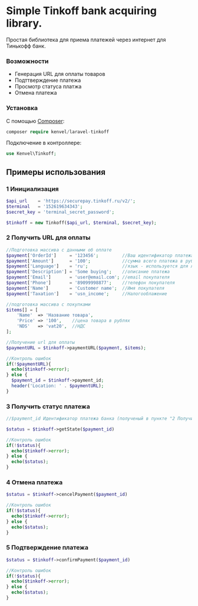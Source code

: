 # Simple Tinkoff bank acquiring library.
Простая библиотека для приема платежей через интернет для Тинькофф банк.

### Возможности

 * Генерация URL для оплаты товаров
 * Подттверждение платежа
 * Просмотр статуса платжа
 * Отмена платежа

### Установка

С помощью [Composer](https://getcomposer.org/):

```php
composer require kenvel/laravel-tinkoff
```

Подключение в контроллере:

```php
use Kenvel\Tinkoff;
```

## Примеры использования
### 1 Инициализация

```php
$api_url    = 'https://securepay.tinkoff.ru/v2/';
$terminal   = '152619634343';
$secret_key = 'terminal_secret_password';

$tinkoff = new Tinkoff($api_url, $terminal, $secret_key);
```

### 2 Получить URL для оплаты
```php
//Подготовка массива с данными об оплате
$payment['OrderId']     = '123456';         //Ваш идентификатор платежа
$payment['Amount']      = '100';            //сумма всего платежа в рублях
$payment['Language']    = 'ru';             //язык - используется для локализации страницы оплаты
$payment['Description'] = 'Some buying';    //описание платежа
$payment['Email']       = 'user@email.com'; //email покупателя
$payment['Phone']       = '89099998877';    //телефон покупателя
$payment['Name']        = 'Customer name';  //Имя покупателя
$payment['Taxation']    = 'usn_income';     //Налогооблажение

//подготовка массива с покупками
$items[] = [
    'Name'  => 'Название товара',
    'Price' => '100',    //цена товара в рублях
    'NDS'   => 'vat20',  //НДС
];

//Получение url для оплаты
$paymentURL = $tinkoff->paymentURL($payment, $items);

//Контроль ошибок
if(!$paymentURL){
  echo($tinkoff->error);
} else {
  $payment_id = $tinkoff->payment_id;
  header('Location: ' . $paymentURL);
}
```

### 3 Получить статус платежа
```php
//$payment_id Идентификатор платежа банка (полученый в пункте "2 Получить URL для оплаты")

$status = $tinkoff->getState($payment_id)

//Контроль ошибок
if(!$status){
  echo($tinkoff->error);
} else {
  echo($status);
}
```

### 4 Отмена платежа
```php
$status = $tinkoff->cencelPayment($payment_id)

//Контроль ошибок
if(!$status){
  echo($tinkoff->error);
} else {
  echo($status);
}
```

### 5 Подтверждение платежа
```php
$status = $tinkoff->confirmPayment($payment_id)

//Контроль ошибок
if(!$status){
  echo($tinkoff->error);
} else {
  echo($status);
}
```

